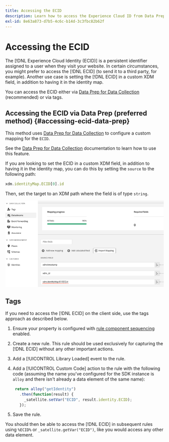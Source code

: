 ```yaml
---
title: Accessing the ECID
description: Learn how to access the Experience Cloud ID from Data Prep or Tags
exl-id: 8e63a873-d7b5-4c6c-b14d-3c3fbc82b62f
---
```


# Accessing the ECID

The [!DNL Experience Cloud Identity (ECID)] is a persistent identifier assigned to a user when they visit your website. In certain circumstances, you might prefer to access the [!DNL ECID] (to send it to a third party, for example). Another use case is setting the [!DNL ECID] in a custom XDM field, in addition to having it in the identity map.

You can access the ECID either via [Data Prep for Data Collection](../../../../datastreams/data-prep.md) (recommended) or via tags.

## Accessing the ECID via Data Prep (preferred method) {#accessing-ecid-data-prep}

This method uses [Data Prep for Data Collection](../../../../datastreams/data-prep.md) to configure a custom mapping for the `ECID`.

See the [Data Prep for Data Collection](../../../../datastreams/data-prep.md) documentation to learn how to use this feature.

If you are looking to set the ECID in a custom XDM field, in addition to having it in the identity map, you can do this by setting the `source` to the following path:

```js
xdm.identityMap.ECID[0].id
```

Then, set the target to an XDM path where the field is of type `string`.

![](./assets/access-ecid-data-prep.png)

## Tags

If you need to access the [!DNL ECID] on the client side, use the tags approach as described below.

1. Ensure your property is configured with [rule component sequencing](../../../ui/managing-resources/rules.md#sequencing) enabled. 
1. Create a new rule. This rule should be used exclusively for capturing the [!DNL ECID] without any other important actions.
1. Add a [!UICONTROL Library Loaded] event to the rule.
1. Add a [!UICONTROL Custom Code] action to the rule with the following code (assuming the name you've configured for the SDK instance is `alloy` and there isn't already a data element of the same name):

   ```js
    return alloy("getIdentity")
      .then(function(result) {
        _satellite.setVar("ECID", result.identity.ECID);
      });
   ```

1. Save the rule.

You should then be able to access the [!DNL ECID] in subsequent rules using `%ECID%` or `_satellite.getVar("ECID")`, like you would access any other data element.
